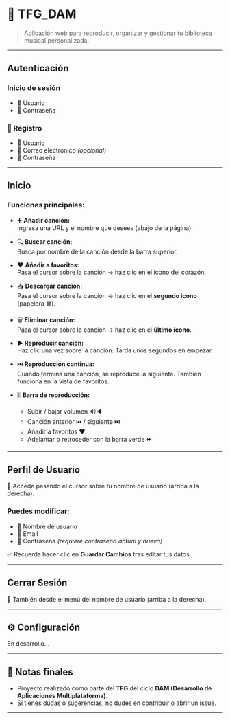 # 🎵 TFG_DAM

> Aplicación web para reproducir, organizar y gestionar tu biblioteca musical personalizada.  

---

## Autenticación

### Inicio de sesión
- 👤 Usuario  
- 🔑 Contraseña

### 📝 Registro
- 👤 Usuario  
- 📧 Correo electrónico *(opcional)*  
- 🔑 Contraseña

---

## Inicio

### Funciones principales:
- ➕ **Añadir canción:**  
  Ingresa una URL y el nombre que desees (abajo de la página).

- 🔍 **Buscar canción:**  
  Busca por nombre de la canción desde la barra superior.

- ❤️ **Añadir a favoritos:**  
  Pasa el cursor sobre la canción → haz clic en el icono del corazón.

- 📥 **Descargar canción:**  
  Pasa el cursor sobre la canción → haz clic en el **segundo icono** (papelera 🗑️).

- 🗑️ **Eliminar canción:**  
  Pasa el cursor sobre la canción → haz clic en el **último icono**.

- ▶️ **Reproducir canción:**  
  Haz clic una vez sobre la canción. Tarda unos segundos en empezar.

- ⏭️ **Reproducción continua:**  
  Cuando termina una canción, se reproduce la siguiente. También funciona en la vista de favoritos.

- 🎚️ **Barra de reproducción:**
  - Subir / bajar volumen 🔊🔈  
  - Canción anterior ⏮️ / siguiente ⏭️  
  - Añadir a favoritos ❤️  
  - Adelantar o retroceder con la barra verde ⏩

---

## Perfil de Usuario

📍 Accede pasando el cursor sobre tu nombre de usuario (arriba a la derecha).  

### Puedes modificar:
- 🧾 Nombre de usuario  
- 📧 Email  
- 🔐 Contraseña *(requiere contraseña actual y nueva)*

✅ Recuerda hacer clic en **Guardar Cambios** tras editar tus datos.

---

## Cerrar Sesión

📍 También desde el menú del nombre de usuario (arriba a la derecha).

---

## ⚙ Configuración

En desarrollo...

---

## 📌 Notas finales

- Proyecto realizado como parte del **TFG** del ciclo **DAM (Desarrollo de Aplicaciones Multiplataforma)**.
- Si tienes dudas o sugerencias, no dudes en contribuir o abrir un issue.

---
